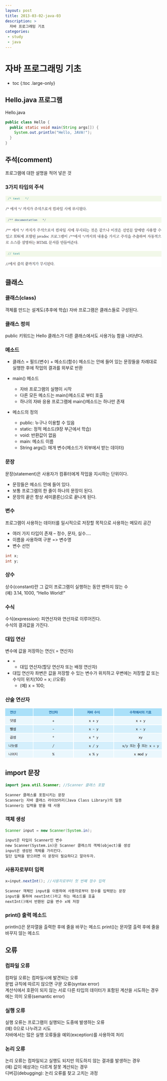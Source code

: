 ```yaml
---
layout: post
title: 2013-03-02-java-03
description: >
  자바 프로그래밍 기초
categories:
 - study
 - java
---
```


# 자바 프로그래밍 기초

* toc
{:toc .large-only}

## Hello.java 프로그램

Hello.java
~~~java
public class Hello {
  public static void main(String args[]) {
    System.out.println("Hello, JAVA!");
  }
}
~~~

## 주석(comment)
프로그램에 대한 설명을 적어 넣은 것

### 3가지 타입의 주석
![3가지 타입의 주석](/assets/img/blog/java03.png)


## 클래스

### 클래스(class)
객체를 만드는 설계도(추후에 학습)
자바 프로그램은 클래스들로 구성된다. 

### 클래스 정의
public 키워드는 Hello 클래스가 다른 클래스에서도 사용가능 함을 나타낸다. 

### 메소드
* 클래스 = 필드(변수) + 메소드(함수) 
메소드는 안에 들어 있는 문장들을 차례대로 실행한 후에 작업의 결과를 외부로 반환

* main() 메소드
  + 자바 프로그램의 실행이 시작
  + 다른 모든 메소드는 main()메소드로 부터 호출
  + 하나의 자바 응용 프로그램에 main()메소드는 하나만 존재

* 메소드의 정의
  + public: 누구나 이용할 수 있음
  + static: 정적 메소드(9장 부근에서 학습)
  + void: 반환값이 없음
  + main: 메소드 이름
  + String args[]: 매개 변수(메소드가 외부에서 받는 데이터)

### 문장
문장(statement)은 사용자가 컴퓨터에게 작업을 지시하는 단위이다. 
* 문장들은 메소드 안에 들어 있다. 
* 보통 프로그램의 한 줄이 하나의 문장이 된다. 
* 문장의 끝은 항상 세미콜론(;)으로 끝나게 된다. 

### 변수
프로그램이 사용하는 데이터를 일시적으로 저장할 목적으로 사용하는 메모리 공간
* 여러 가지 타입이 존재 – 정수, 문자, 실수….
* 이름을 사용하여 구분 => 변수명
* 변수 선언
~~~java
int x;
int y;
~~~

### 상수
상수(constant)란 그 값이 프로그램이 실행하는 동안 변하지 않는 수<br>
(예) 3.14, 1000, “Hello World!”

### 수식
수식(expression): 피연산자와 연산자로 이루어진다.<br>
수식의 결과값을 가진다. 

### 대입 연산
변수에 값을 저장하는 연산( = 연산자)
* =
  + 대입 연산자(할당 연산자 또는 배정 연산자)
* 대입 연산자 좌변은 값을 저장할 수 있는 변수가 위치하고 우변에는 저장할 값 또는 수식이 위치(100 = x; //오류) 
  + (예) x = 100;

### 산술 연산자
![산술 연산자](/assets/img/blog/java04.png)


## import 문장 
~~~java
import java.util.Scanner; //Scanner 클래스 포함
~~~
~~~
Scanner 클래스를 포함시키는 문장
Scanner는 자바 클래스 라이브러리(Java Class Library)의 일종
Scanner는 입력을 받을 때 사용
~~~


### 객체 생성
~~~java
Scanner input = new Scanner(System.in);
~~~
~~~
input은 타입이 Scanner인 변수
new Scanner(System.in)은 Scanner 클래스의 객체(object)를 생성
input은 생성된 객체를 가리킨다.
일단 입력을 받으려면 이 문장이 필요하다고 알아두자.
~~~

### 사용자로부터 입력
~~~java
x=input.nextInt(); //사용자로부터 첫 번째 정수 입력
~~~
~~~
Scanner 객체인 input을 이용하여 사용자로부터 정수를 입력받는 문장
input을 통하여 nextInt()라고 하는 메소드를 호출
nextInt()에서 반환된 값을 변수 x에 저장 
~~~

### print() 출력 메소드 
println()은 문자열을 출력한 후에 줄을 바꾸는 메소드
print()는 문자열 출력 후에 줄을 바꾸지 않는 메소드 

## 오류

### 컴파일 오류
컴파일 오류는 컴파일시에 발견되는 오류<br>
문법 규칙에 따르지 않으면 구문 오류(syntax error)<br>
계산식에서 호환이 되지 않는 서로 다른 타입의 데이터가 포함된 계산을 시도하는 경우에는 의미 오류(semantic error)<br>

### 실행 오류
실행 오류는 프로그램이 실행되는 도중에 발생하는 오류<br>
(예) 0으로 나누려고 시도<br>
자바에서는 많은 실행 오류들을 예외(exception)를 사용하여 처리<br>

### 논리 오류
논리 오류는 컴파일되고 실행도 되지만 의도하지 않는 결과를 발생하는 경우<br>
(예) 값이 예상과는 다르게 잘못 계산되는 경우<br>
디버깅(debugging): 논리 오류를 찾고 고치는 과정 
